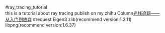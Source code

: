 #ray_tracing_tutorial  
this is a tutorial about ray tracing publish on my zhihu Column[光线追踪——从入门到放弃](https://zhuanlan.zhihu.com/c_1236671479258869760)
#request
Eigen3
zlib(recommend version:1.2.11)
libpng(recommend version:1.6.37)
